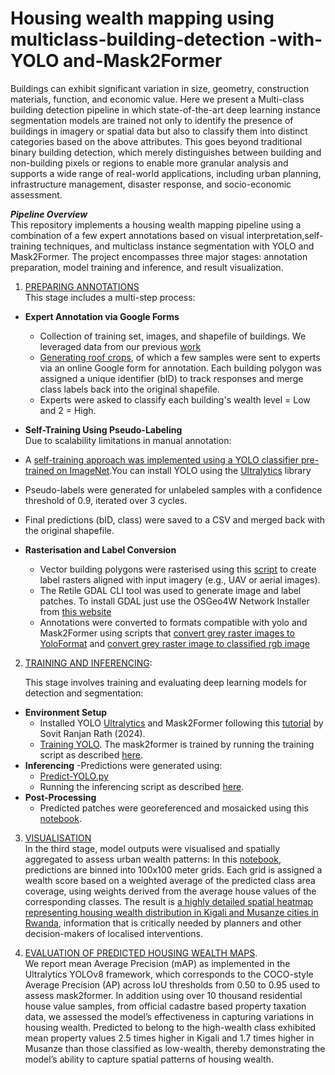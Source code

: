 # Housing wealth mapping using multiclass-building-detection -with-YOLO and-Mask2Former

Buildings can exhibit significant variation in size, geometry, construction materials, function, and economic value. Here we present a Multi-class building detection pipeline in which state-of-the-art deep learning instance segmentation models are trained not only to identify the presence of buildings in imagery or spatial data but also to classify them into distinct categories based on the above attributes. This goes beyond traditional binary building detection, which merely distinguishes between building and non-building pixels or regions to enable more granular analysis and supports a wide range of real-world applications, including urban planning, infrastructure management, disaster response, and socio-economic assessment.

***Pipeline Overview***  
This repository implements a housing wealth mapping pipeline using a combination of a few expert annotations based on visual interpretation,self-training techniques, and multiclass instance segmentation with YOLO and Mask2Former. The project encompasses three major stages: annotation preparation, model training and inference, and result visualization.

1. [PREPARING ANNOTATIONS](https://github.com/enyandwi7/Housing-wealth-mapping-with-YOLO-and-Mask2Former-multiclass-instance-segmentation/tree/main/Preparing%20annotation)  
This stage includes a multi-step process:
- **Expert Annotation via Google Forms**
  - Collection of training set, images, and shapefile of buildings. We leveraged data from our previous [work](https://link.springer.com/article/10.1007/s41064-024-00297-9) 
  - [Generating roof crops](https://github.com/enyandwi7/Housing-wealth-mapping-with-YOLO-and-Mask2Former-multiclass-instance-segmentation/blob/main/Preparing%20annotation/1.%20Get%20roof%20crops.py), of which a few samples were sent to experts via an online Google form for annotation. Each building polygon was assigned a unique identifier (bID) to track responses and merge class labels back into the original shapefile.
  - Experts were asked to classify each building's wealth level = Low and 2 = High.
   
 - **Self-Training Using Pseudo-Labeling**    
Due to scalability limitations in manual annotation:
  - A [self-training approach was implemented using a YOLO classifier pre-trained on ImageNet](https://github.com/enyandwi7/Housing-wealth-mapping-with-YOLO-and-Mask2Former-multiclass-instance-segmentation/blob/main/Preparing%20annotation/2.%20Self-Training.py).You can install YOLO using the [Ultralytics](https://docs.ultralytics.com/quickstart/) library
  - Pseudo-labels were generated for unlabeled samples with a confidence threshold of 0.9, iterated over 3 cycles.
  - Final predictions (bID, class) were saved to a CSV and merged back with the original shapefile.
    
- **Rasterisation and Label Conversion**  
  - Vector building polygons were rasterised using this [script](https://github.com/enyandwi7/Housing-wealth-mapping-with-YOLO-and-Mask2Former-multiclass-instance-segmentation/blob/main/Preparing%20annotation/3.%20Shapefile2Multiclass%20grey%20image%20patches.py) to create label rasters aligned with input imagery (e.g., UAV or aerial images).
  - The Retile GDAL CLI tool was used to generate image and label patches. To install GDAL just use the OSGeo4W Network Installer from [this website](https://trac.osgeo.org/osgeo4w/)
  - Annotations were converted to formats compatible with yolo and Mask2Former using scripts that [convert grey raster images to YoloFormat](https://github.com/enyandwi7/Housing-wealth-mapping-with-YOLO-and-Mask2Former-multiclass-instance-segmentation/blob/main/Preparing%20annotation/4.1.%20LabeledMaskImageAnnotation2YoloFormat.py) and [convert grey raster image to classified rgb image](https://github.com/enyandwi7/Housing-wealth-mapping-with-YOLO-and-Mask2Former-multiclass-instance-segmentation/blob/main/Preparing%20annotation/4.2.%20grey%20image%20to%20classified%20image%20compatible%20to%20mask2former.py)
  
2. [TRAINING AND INFERENCING](https://github.com/enyandwi7/Housing-wealth-mapping-with-YOLO-and-Mask2Former-multiclass-instance-segmentation/tree/main/Training%20and%20inferencing):

   
   This stage involves training and evaluating deep learning models for detection and segmentation:  
- **Environment Setup**  
  - Installed YOLO [Ultralytics](https://docs.ultralytics.com/de/quickstart/) and Mask2Former following this [tutorial](https://debuggercafe.com/multi-class-segmentation-using-mask2former/) by Sovit Ranjan Rath (2024).
  - [Training YOLO](https://github.com/Geodateningenieur-Emma/multiclass-building-detection-with-yolov8-Mask-RCNN-and-Transformers/blob/main/Training/TrainYOLO.py). The mask2former is trained by running the training script as described [here](https://github.com/enyandwi7/Housing-wealth-mapping-with-YOLO-and-Mask2Former-multiclass-instance-segmentation/blob/main/Training%20and%20inferencing/Train%20and%20predict%20with%20Mask2Former).
- **Inferencing**
  -Predictions were generated using:
    - [Predict-YOLO.py](https://github.com/enyandwi7/Housing-wealth-mapping-with-YOLO-and-Mask2Former-multiclass-instance-segmentation/blob/main/Training%20and%20inferencing/TrainYOLO.py)
    - Running the inferencing script as described  [here](https://github.com/enyandwi7/Housing-wealth-mapping-with-YOLO-and-Mask2Former-multiclass-instance-segmentation/blob/main/Training%20and%20inferencing/Train%20and%20predict%20with%20Mask2Former).
- **Post-Processing**
  - Predicted patches were georeferenced and mosaicked using this [notebook](https://github.com/enyandwi7/Housing-wealth-mapping-with-YOLO-and-Mask2Former-multiclass-instance-segmentation/blob/main/Training%20and%20inferencing/Batch%20georeferencing%20rasters.ipynb).   
  
3. [VISUALISATION](https://github.com/enyandwi7/Housing-wealth-mapping-with-YOLO-and-Mask2Former-multiclass-instance-segmentation/tree/main/Visualisation)  
   In the third stage, model outputs were visualised and spatially aggregated to assess urban wealth patterns:
In this [notebook](https://github.com/enyandwi7/Housing-wealth-mapping-with-YOLO-and-Mask2Former-multiclass-instance-segmentation/blob/main/Visualisation/Visualise%20with%20100-meter%20gridded%20housing%20wealth.ipynb), predictions are binned into 100x100 meter grids. Each grid is assigned a wealth score based on a weighted average of the predicted class area coverage, using weights derived from the average house values of the corresponding classes. The result is [a highly detailed spatial heatmap representing housing wealth distribution in Kigali and Musanze cities in Rwanda](https://github.com/enyandwi7/Housing-wealth-mapping-with-YOLO-and-Mask2Former-multiclass-instance-segmentation/blob/main/Visualisation/Housing%20wealth%202008-2022%20pattern.jpg), information that is critically needed by planners and other decision-makers of localised interventions.

4. [EVALUATION OF PREDICTED HOUSING WEALTH MAPS](https://github.com/enyandwi7/Housing-wealth-mapping-with-YOLO-and-Mask2Former-multiclass-instance-segmentation/tree/main/Evaluation).  
We report mean Average Precision (mAP) as implemented in the Ultralytics YOLOv8 framework, which corresponds to the COCO-style Average Precision (AP) across IoU thresholds from 0.50 to 0.95 used to assess mask2former. In addition using over 10 thousand residential house value samples, from official cadastre based property taxation data, we assessed the model’s effectiveness in capturing variations in housing wealth. Predicted to belong to the high-wealth class exhibited mean property values 2.5 times higher in Kigali and 1.7 times higher in Musanze than those classified as low-wealth, thereby demonstrating the model’s ability to capture spatial patterns of housing wealth. 
